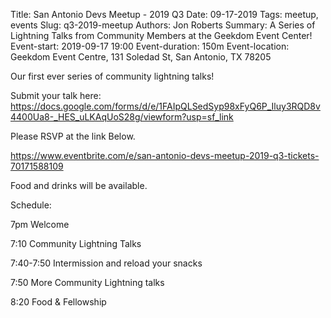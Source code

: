 Title: San Antonio Devs Meetup - 2019 Q3
Date: 09-17-2019
Tags: meetup, events
Slug: q3-2019-meetup
Authors: Jon Roberts
Summary: A Series of Lightning Talks from Community Members at the Geekdom Event Center!
Event-start: 2019-09-17 19:00
Event-duration: 150m
Event-location: Geekdom Event Centre, 131 Soledad St, San Antonio, TX 78205

Our first ever series of community lightning talks!

Submit your talk here: https://docs.google.com/forms/d/e/1FAIpQLSedSyp98xFyQ6P_Iluy3RQD8v4400Ua8-_HES_uLKAqUoS28g/viewform?usp=sf_link

Please RSVP at the link Below.

<https://www.eventbrite.com/e/san-antonio-devs-meetup-2019-q3-tickets-70171588109>

Food and drinks will be available.


Schedule:

7pm        Welcome

7:10       Community Lightning Talks

7:40-7:50  Intermission and reload your snacks

7:50       More Community Lightning talks

8:20       Food & Fellowship
